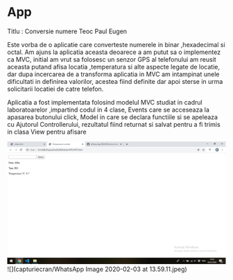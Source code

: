 # App
Titlu : Conversie numere
Teoc Paul Eugen

Este vorba de o aplicatie care converteste numerele in binar ,hexadecimal si octal.
Am ajuns la aplicatia aceasta deoarece a am putut sa o implementez ca MVC, initial am vrut sa folosesc un senzor GPS al telefonului
am reusit aceasta putand afisa locatia ,temperatura si alte aspecte legate de locatie, dar dupa incercarea de a transforma aplicatia in MVC am intampinat unele dificultati in definirea valorilor, acestea fiind definite dar apoi sterse in urma solicitarii locatiei de catre telefon.

Aplicatia a fost implementata folosind modelul MVC studiat in cadrul laboratoarelor ,impartind codul in 4 clase, Events care se acceseaza la apasarea butonului click, Model in care se declara functiile si se apeleaza cu Ajutorul Controllerului, rezultatul fiind returnat si salvat pentru a fi trimis in clasa View pentru afisare

![](capturiecran/Temperatura.png)
![](capturiecran/WhatsApp Image 2020-02-03 at 13.59.11.jpeg)
